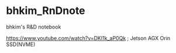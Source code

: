 # bhkim_RnDnote
bhkim's R&amp;D notebook


https://www.youtube.com/watch?v=DKI1k_aP0Qk  ; Jetson AGX Orin SSD(NVME) 
